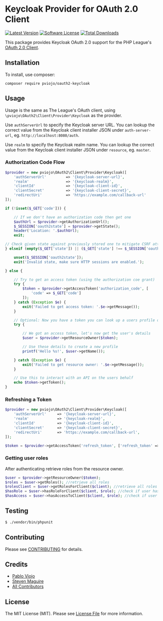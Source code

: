 # Keycloak Provider for OAuth 2.0 Client
[![Latest Version](https://img.shields.io/github/release/pviojo/oauth2-keycloak.svg?style=flat-square)](https://github.com/pviojo/oauth2-keycloak/releases)
[![Software License](https://img.shields.io/badge/license-MIT-brightgreen.svg?style=flat-square)](LICENSE.md)
[![Total Downloads](https://img.shields.io/packagist/dt/pviojo/oauth2-keycloak.svg?style=flat-square)](https://packagist.org/packages/pviojo/oauth2-keycloak)

This package provides Keycloak OAuth 2.0 support for the PHP League's [OAuth 2.0 Client](https://github.com/thephpleague/oauth2-client).

## Installation

To install, use composer:

```
composer require pviojo/oauth2-keycloak
```

## Usage

Usage is the same as The League's OAuth client, using `\pviojo\OAuth2\Client\Provider\Keycloak` as the provider.

Use `authServerUrl` to specify the Keycloak server URL. You can lookup the correct value from the Keycloak client installer JSON under `auth-server-url`, eg. `http://localhost:8080/auth`.

Use `realm` to specify the Keycloak realm name. You can lookup the correct value from the Keycloak client installer JSON under `resource`, eg. `master`.

### Authorization Code Flow

```php
$provider = new pviojo\OAuth2\Client\Provider\Keycloak([
    'authServerUrl'         => '{keycloak-server-url}',
    'realm'                 => '{keycloak-realm}',
    'clientId'              => '{keycloak-client-id}',
    'clientSecret'          => '{keycloak-client-secret}',
    'redirectUri'           => 'https://example.com/callback-url'
]);

if (!isset($_GET['code'])) {

    // If we don't have an authorization code then get one
    $authUrl = $provider->getAuthorizationUrl();
    $_SESSION['oauth2state'] = $provider->getState();
    header('Location: '.$authUrl);
    exit;

// Check given state against previously stored one to mitigate CSRF attack
} elseif (empty($_GET['state']) || ($_GET['state'] !== $_SESSION['oauth2state'])) {

    unset($_SESSION['oauth2state']);
    exit('Invalid state, make sure HTTP sessions are enabled.');

} else {

    // Try to get an access token (using the authorization coe grant)
    try {
        $token = $provider->getAccessToken('authorization_code', [
            'code' => $_GET['code']
        ]);
    } catch (Exception $e) {
        exit('Failed to get access token: '.$e->getMessage());
    }

    // Optional: Now you have a token you can look up a users profile data
    try {

        // We got an access token, let's now get the user's details
        $user = $provider->getResourceOwner($token);

        // Use these details to create a new profile
        printf('Hello %s!', $user->getName());

    } catch (Exception $e) {
        exit('Failed to get resource owner: '.$e->getMessage());
    }

    // Use this to interact with an API on the users behalf
    echo $token->getToken();
}
```

### Refreshing a Token

```php
$provider = new pviojo\OAuth2\Client\Provider\Keycloak([
    'authServerUrl'     => '{keycloak-server-url}',
    'realm'             => '{keycloak-realm}',
    'clientId'          => '{keycloak-client-id}',
    'clientSecret'      => '{keycloak-client-secret}',
    'redirectUri'       => 'https://example.com/callback-url',
]);

$token = $provider->getAccessToken('refresh_token', ['refresh_token' => $token->getRefreshToken()]);
```

### Getting user roles

After authenticating retrieve roles from the resource owner.

```php
$user = $provider->getResourceOwner($token);
$roles = $user->getRoles(); //retrieve all roles
$rolesClient = $user->getRolesForClient($client); //retrieve all roles for given $client
$hasRole = $user->hasRoleForClient($client, $role); //check if user has the $role for  $client
$hasAccess = $user->hasAccessToClient($client, $role); //check if user has access to $client (at least one role)
```

## Testing

``` bash
$ ./vendor/bin/phpunit
```

## Contributing

Please see [CONTRIBUTING](https://github.com/pviojo/oauth2-keycloak/blob/master/CONTRIBUTING.md) for details.


## Credits

- [Pablo Viojo](https://github.com/pviojo)
- [Steven Maguire](https://github.com/stevenmaguire)
- [All Contributors](https://github.com/pviojo/oauth2-keycloak/contributors)


## License

The MIT License (MIT). Please see [License File](https://github.com/pviojo/oauth2-keycloak/blob/master/LICENSE) for more information.
